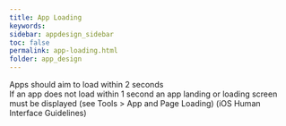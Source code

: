```yaml
---
title: App Loading
keywords:
sidebar: appdesign_sidebar
toc: false
permalink: app-loading.html
folder: app_design 
---
```



Apps should aim to load within 2 seconds  
If an app does not load within 1 second an app landing or loading screen must be displayed (see Tools > App and Page Loading) (iOS Human Interface Guidelines)  